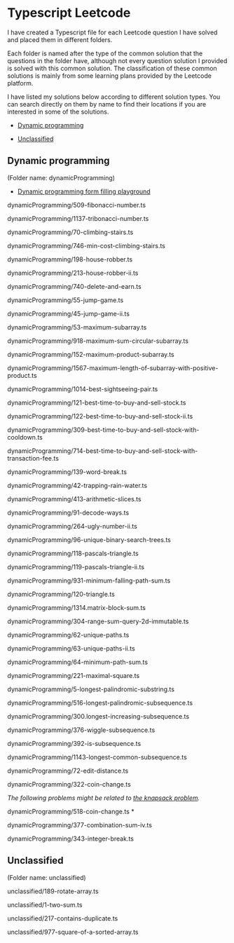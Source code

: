 # Typescript Leetcode

I have created a Typescript file for each Leetcode question I have solved and placed them in different folders.

Each folder is named after the type of the common solution that the questions in the folder have, although not every question solution I provided is solved with this common solution. The classification of these common solutions is mainly from some learning plans provided by the Leetcode platform.

I have listed my solutions below according to different solution types. You can search directly on them by name to find their locations if you are interested in some of the solutions.

- [Dynamic programming](#dynamic-programming)

- [Unclassified](#unclassified)

## Dynamic programming
(Folder name: dynamicProgramming)

- [Dynamic programming form filling playground](https://alchemist-al.com/)

dynamicProgramming/509-fibonacci-number.ts

dynamicProgramming/1137-tribonacci-number.ts

dynamicProgramming/70-climbing-stairs.ts

dynamicProgramming/746-min-cost-climbing-stairs.ts

dynamicProgramming/198-house-robber.ts

dynamicProgramming/213-house-robber-ii.ts

dynamicProgramming/740-delete-and-earn.ts

dynamicProgramming/55-jump-game.ts

dynamicProgramming/45-jump-game-ii.ts

dynamicProgramming/53-maximum-subarray.ts

dynamicProgramming/918-maximum-sum-circular-subarray.ts

dynamicProgramming/152-maximum-product-subarray.ts

dynamicProgramming/1567-maximum-length-of-subarray-with-positive-product.ts

dynamicProgramming/1014-best-sightseeing-pair.ts

dynamicProgramming/121-best-time-to-buy-and-sell-stock.ts

dynamicProgramming/122-best-time-to-buy-and-sell-stock-ii.ts

dynamicProgramming/309-best-time-to-buy-and-sell-stock-with-cooldown.ts

dynamicProgramming/714-best-time-to-buy-and-sell-stock-with-transaction-fee.ts

dynamicProgramming/139-word-break.ts

dynamicProgramming/42-trapping-rain-water.ts

dynamicProgramming/413-arithmetic-slices.ts

dynamicProgramming/91-decode-ways.ts

dynamicProgramming/264-ugly-number-ii.ts

dynamicProgramming/96-unique-binary-search-trees.ts

dynamicProgramming/118-pascals-triangle.ts

dynamicProgramming/119-pascals-triangle-ii.ts

dynamicProgramming/931-minimum-falling-path-sum.ts

dynamicProgramming/120-triangle.ts

dynamicProgramming/1314.matrix-block-sum.ts

dynamicProgramming/304-range-sum-query-2d-immutable.ts

dynamicProgramming/62-unique-paths.ts

dynamicProgramming/63-unique-paths-ii.ts

dynamicProgramming/64-minimum-path-sum.ts

dynamicProgramming/221-maximal-square.ts

dynamicProgramming/5-longest-palindromic-substring.ts

dynamicProgramming/516-longest-palindromic-subsequence.ts

dynamicProgramming/300.longest-increasing-subsequence.ts

dynamicProgramming/376-wiggle-subsequence.ts

dynamicProgramming/392-is-subsequence.ts

dynamicProgramming/1143-longest-common-subsequence.ts

dynamicProgramming/72-edit-distance.ts

dynamicProgramming/322-coin-change.ts

*The following problems might be related to [the knapsack problem](https://en.wikipedia.org/wiki/Knapsack_problem).*

dynamicProgramming/518-coin-change.ts *

dynamicProgramming/377-combination-sum-iv.ts

dynamicProgramming/343-integer-break.ts

## Unclassified

(Folder name: unclassified)

unclassified/189-rotate-array.ts

unclassified/1-two-sum.ts

unclassified/217-contains-duplicate.ts

unclassified/977-square-of-a-sorted-array.ts
